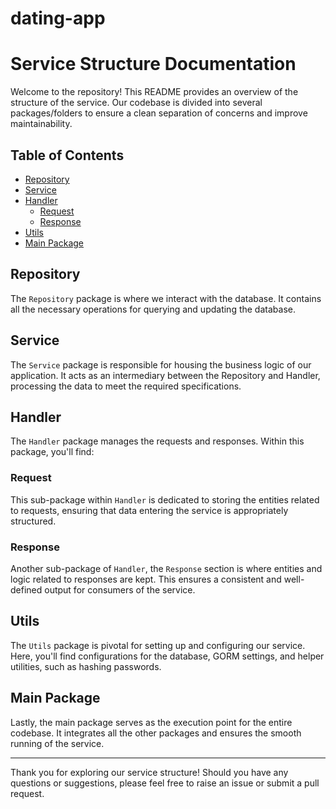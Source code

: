 # dating-app

# Service Structure Documentation

Welcome to the repository! This README provides an overview of the structure of the service. Our codebase is divided into several packages/folders to ensure a clean separation of concerns and improve maintainability.

## Table of Contents
- [Repository](#repository)
- [Service](#service)
- [Handler](#handler)
  - [Request](#request)
  - [Response](#response)
- [Utils](#utils)
- [Main Package](#main-package)

## Repository
The `Repository` package is where we interact with the database. It contains all the necessary operations for querying and updating the database.

## Service
The `Service` package is responsible for housing the business logic of our application. It acts as an intermediary between the Repository and Handler, processing the data to meet the required specifications.

## Handler
The `Handler` package manages the requests and responses. Within this package, you'll find:

### Request
This sub-package within `Handler` is dedicated to storing the entities related to requests, ensuring that data entering the service is appropriately structured.

### Response
Another sub-package of `Handler`, the `Response` section is where entities and logic related to responses are kept. This ensures a consistent and well-defined output for consumers of the service.

## Utils
The `Utils` package is pivotal for setting up and configuring our service. Here, you'll find configurations for the database, GORM settings, and helper utilities, such as hashing passwords.

## Main Package
Lastly, the main package serves as the execution point for the entire codebase. It integrates all the other packages and ensures the smooth running of the service.

---

Thank you for exploring our service structure! Should you have any questions or suggestions, please feel free to raise an issue or submit a pull request.
